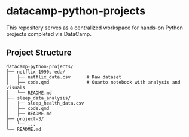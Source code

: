 # datacamp-python-projects
This repository serves as a centralized workspace for hands-on Python projects completed via DataCamp.

## Project Structure
```
datacamp-python-projects/
├── netflix-1990s-eda/
│   ├── netflix_data.csv      # Raw dataset
│   ├── code.qmd              # Quarto notebook with analysis and visuals
│   └── README.md
├── sleep_data_analysis/               
│   ├── sleep_health_data.csv        
│   ├── code.qmd             
│   ├── README.md                   
├── project-3/
│   └── ...
└── README.md
```
